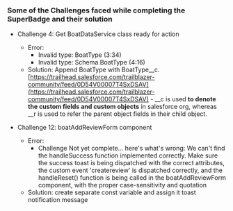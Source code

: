 ### Some of the Challenges faced while completing the SuperBadge and their solution

- Challenge 4:  Get BoatDataService class ready for action
    -   Error:
        -   Invalid type: BoatType (3:34)
        -   Invalid type: Schema.BoatType (4:16)
    -   Solution: Append BoatType with BoatType__c. [https://trailhead.salesforce.com/trailblazer-community/feed/0D54V00007T4SxDSAV](https://trailhead.salesforce.com/trailblazer-community/feed/0D54V00007T4SxDSAV)
	        -   __c is used **to denote the custom fields and custom objects** in salesforce org, whereas __r is used to refer the parent object fields in their child object.

- Challenge 12: boatAddReviewForm component
	- Error:
		- Challenge Not yet complete... here's what's wrong: We can't find the handleSuccess function implemented correctly. Make sure the success toast is being dispatched with the correct attributes, the custom event 'createreview' is dispatched correctly, and the handleReset() function is being called in the boatAddReviewForm component, with the proper case-sensitivity and quotation
	-   Solution: create separate const variable and assign it toast notification message